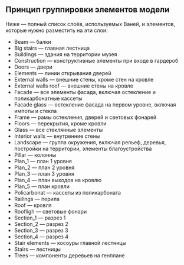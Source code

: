 ## Принцип группировки элементов модели

Ниже — полный список слоёв, используемых Ваней, и элементов, которые нужно разместить на эти слои:

*   Beam — балки
*   Big stairs — главная лестница
*   Buildings — здания на территории музея
*   Construction — конструктивные элементы при входе в гардероб
*   Doors — двери
*   Elements — линии открывания дверей
*   External walls — внешние стены, кроме стен на кровле
*   External walls roof — внешние стены на кровле
*   Facade — все элементы фасада, включая остекление и поликарбонатные кассеты
*   Facade glass — остекление фасада на первом уровне, включая импоты и стекла
*   Frame — рамы остекления, дверей и световых фонарей
*   Floors — перекрытия, кроме кровли
*   Glass — все стеклянные элементы
*   Interior walls — внутренние стены
*   Landscape — группа окружения, включая рельеф, деревья, постройки на территории, элементы благоустройства
*   Pillar — колонны
*   Plan\_1 — план 1 уровня
*   Plan\_2 — план 2 уровня
*   Plan\_3 — план 3 уровня
*   Plan\_4 — план выходов на кровлю
*   Plan\_5 — план кровли
*   Policarbonat — кассеты из поликарбоната
*   Railings — перила
*   Roof — кровля
*   Roofligh — световые фонари
*   Section\_1 — разрез 1
*   Section\_2 — разрез 2
*   Section\_3 — разрез 3
*   Section\_4 — разрез 4
*   Stair elements — косоуры главной лестницы
*   Stairs — лестницы
*   Trees — компоненты деревьев на генплане